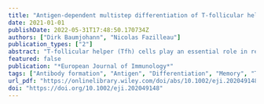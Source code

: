 ```yaml
---
title: "Antigen-dependent multistep differentiation of T-follicular helper cells and its role in SARS-CoV-2 infection and vaccination"
date: 2021-01-01
publishDate: 2022-05-31T17:48:50.170734Z
authors: ["Dirk Baumjohann", "Nicolas Fazilleau"]
publication_types: ["2"]
abstract: "T-follicular helper (Tfh) cells play an essential role in regulating the GC reaction and, consequently, the generation of high-affinity antibodies and memory B cells. Therefore, Tfh cells are critical for potent humoral immune responses against various pathogens and their dysregulation has been linked to autoimmunity and cancer. Tfh cell differentiation is a multistep process, in which cognate interactions with different APC types, costimulatory and coinhibitory pathways, as well as cytokines are involved. However, it is still not fully understood how a subset of activated CD4+ T cells begins to express the Tfh-defining chemokine receptor CXCR5 during the early stage of the immune response, how some CXCR5+ pre-Tfh cells enter the B-cell follicles and mature further into GC Tfh cells, and how Tfh cells are maintained in the memory compartment. In this review, we discuss recent advances on how cognate interactions and antigen are important for Tfh cell differentiation and long-term persistence of Tfh cell memory, and how this is relevant to the current understanding of COVID-19 pathogenesis and the development of potent SARS-CoV-2 vaccines."
featured: false
publication: "*European Journal of Immunology*"
tags: ["Antibody formation", "Antigen", "Differentiation", "Memory", "T cells"]
url_pdf: "https://onlinelibrary.wiley.com/doi/abs/10.1002/eji.202049148"
doi: "https://doi.org/10.1002/eji.202049148"
---
```


